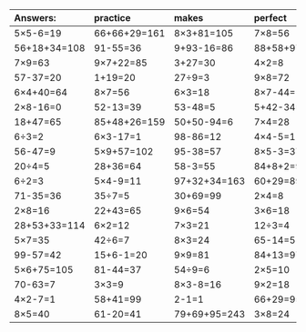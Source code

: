 | Answers: | practice | makes | perfect | ! |
| :--- | :--- | :--- | :--- | :--- |
| 5×5-6=19 | 66+66+29=161 | 8×3+81=105 | 7×8=56 | 7×5+82=117 | 
| 56+18+34=108 | 91-55=36 | 9+93-16=86 | 88+58+97=243 | 2×6=12 | 
| 7×9=63 | 9×7+22=85 | 3+27=30 | 4×2=8 | 2×3=6 | 
| 57-37=20 | 1+19=20 | 27÷9=3 | 9×8=72 | 79+41+95=215 | 
| 6×4+40=64 | 8×7=56 | 6×3=18 | 8×7-44=12 | 1×5=5 | 
| 2×8-16=0 | 52-13=39 | 53-48=5 | 5+42-34=13 | 7×5=35 | 
| 18+47=65 | 85+48+26=159 | 50+50-94=6 | 7×4=28 | 6×8=48 | 
| 6÷3=2 | 6×3-17=1 | 98-86=12 | 4×4-5=11 | 30÷5=6 | 
| 56-47=9 | 5×9+57=102 | 95-38=57 | 8×5-3=37 | 74-55=19 | 
| 20÷4=5 | 28+36=64 | 58-3=55 | 84+8+2=94 | 9×5=45 | 
| 6÷2=3 | 5×4-9=11 | 97+32+34=163 | 60+29=89 | 3×2=6 | 
| 71-35=36 | 35÷7=5 | 30+69=99 | 2×4=8 | 28+41=69 | 
| 2×8=16 | 22+43=65 | 9×6=54 | 3×6=18 | 6×7=42 | 
| 28+53+33=114 | 6×2=12 | 7×3=21 | 12÷3=4 | 72+86-5=153 | 
| 5×7=35 | 42÷6=7 | 8×3=24 | 65-14=51 | 7×6=42 | 
| 99-57=42 | 15+6-1=20 | 9×9=81 | 84+13=97 | 93+4=97 | 
| 5×6+75=105 | 81-44=37 | 54÷9=6 | 2×5=10 | 5×2+13=23 | 
| 70-63=7 | 3×3=9 | 8×3-8=16 | 9×2=18 | 62+41-77=26 | 
| 4×2-7=1 | 58+41=99 | 2-1=1 | 66+29=95 | 31+65-28=68 | 
| 8×5=40 | 61-20=41 | 79+69+95=243 | 3×8=24 | 7×2+53=67 | 

